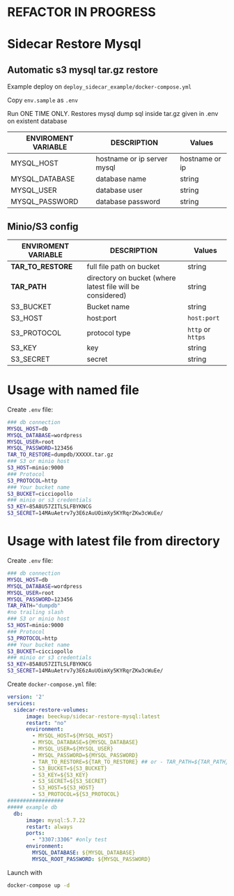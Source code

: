 # REFACTOR IN PROGRESS

# Sidecar Restore Mysql

## Automatic s3 mysql tar.gz restore

Example deploy on  ```deploy_sidecar_example/docker-compose.yml```

Copy `env.sample` as `.env`

Run ONE TIME ONLY. Restores mysql dump sql inside tar.gz given in .env on existent database

ENVIROMENT VARIABLE   | DESCRIPTION | Values
----------   | ---------- | --------------  
MYSQL_HOST | hostname or ip server mysql | hostname or ip
MYSQL_DATABASE | database name | string
MYSQL_USER | database user | string
MYSQL_PASSWORD | database password | string

## Minio/S3 config

ENVIROMENT VARIABLE   | DESCRIPTION | Values
----------   | ---------- | --------------  
**TAR_TO_RESTORE** | full file path on bucket | string
**TAR_PATH** | directory on bucket (where latest file will be considered) | string
S3_BUCKET | Bucket name | string
S3_HOST | host:port | `host:port`
S3_PROTOCOL | protocol type | `http` or `https`
S3_KEY | key | string
S3_SECRET | secret | string

# Usage with named file

Create `.env` file:

```bash
### db connection
MYSQL_HOST=db
MYSQL_DATABASE=wordpress
MYSQL_USER=root
MYSQL_PASSWORD=123456
TAR_TO_RESTORE=dumpdb/XXXXX.tar.gz
### S3 or minio host
S3_HOST=minio:9000
### Protocol
S3_PROTOCOL=http
### Your bucket name
S3_BUCKET=cicciopollo
### minio or s3 credentials
S3_KEY=85A8U57ZITLSLFBYKNCG
S3_SECRET=14MAuAetrv7y3E6zAuUOimXy5KYRqrZKw3cWuEe/

```

# Usage with latest file from directory

Create `.env` file:

```bash
### db connection
MYSQL_HOST=db
MYSQL_DATABASE=wordpress
MYSQL_USER=root
MYSQL_PASSWORD=123456
TAR_PATH="dumpdb" 
#no trailing slash
### S3 or minio host
S3_HOST=minio:9000
### Protocol
S3_PROTOCOL=http
### Your bucket name
S3_BUCKET=cicciopollo
### minio or s3 credentials
S3_KEY=85A8U57ZITLSLFBYKNCG
S3_SECRET=14MAuAetrv7y3E6zAuUOimXy5KYRqrZKw3cWuEe/

```

Create `docker-compose.yml` file:

```yml
version: '2'
services:
  sidecar-restore-volumes:
      image: beeckup/sidecar-restore-mysql:latest
      restart: "no"
      environment:
        - MYSQL_HOST=${MYSQL_HOST}
        - MYSQL_DATABASE=${MYSQL_DATABASE}
        - MYSQL_USER=${MYSQL_USER}
        - MYSQL_PASSWORD=${MYSQL_PASSWORD}
        - TAR_TO_RESTORE=${TAR_TO_RESTORE} ## or - TAR_PATH=${TAR_PATH}
        - S3_BUCKET=${S3_BUCKET}
        - S3_KEY=${S3_KEY}
        - S3_SECRET=${S3_SECRET}
        - S3_HOST=${S3_HOST}
        - S3_PROTOCOL=${S3_PROTOCOL}
##################
##### example db
  db:
      image: mysql:5.7.22
      restart: always
      ports:
        - "3307:3306" #only test
      environment:
        MYSQL_DATABASE: ${MYSQL_DATABASE}
        MYSQL_ROOT_PASSWORD: ${MYSQL_PASSWORD}

```

Launch with

```bash
docker-compose up -d
```
